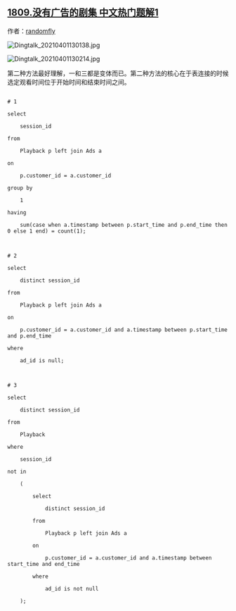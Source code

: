 ## [1809.没有广告的剧集 中文热门题解1](https://leetcode.cn/problems/ad-free-sessions/solutions/100000/ti-mu-fang-zai-ti-jie-li-mian-liao-san-c-fe4b)

作者：[randomfly](https://leetcode.cn/u/randomfly)

![Dingtalk_20210401130138.jpg](https://pic.leetcode-cn.com/1617253422-evqXIM-Dingtalk_20210401130138.jpg)
![Dingtalk_20210401130214.jpg](https://pic.leetcode-cn.com/1617253429-kjRtuZ-Dingtalk_20210401130214.jpg)

第二种方法最好理解，一和三都是变体而已。第二种方法的核心在于表连接的时候选定观看时间位于开始时间和结束时间之间。
```
# 1 
select
    session_id
from
    Playback p left join Ads a
on
    p.customer_id = a.customer_id
group by
    1
having
    sum(case when a.timestamp between p.start_time and p.end_time then 0 else 1 end) = count(1);

# 2
select
    distinct session_id
from
    Playback p left join Ads a
on
    p.customer_id = a.customer_id and a.timestamp between p.start_time and p.end_time
where
    ad_id is null;

# 3
select 
    distinct session_id 
from 
    Playback
where 
    session_id 
not in 
    (
        select
            distinct session_id
        from
            Playback p left join Ads a
        on
            p.customer_id = a.customer_id and a.timestamp between start_time and end_time
        where
            ad_id is not null
    );
```



